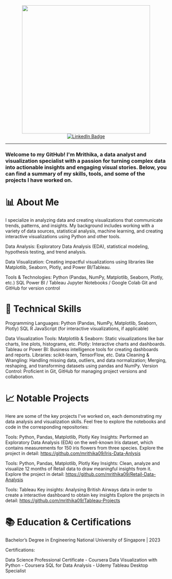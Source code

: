 <div id="header" align="center">
  <img src="https://i.giphy.com/media/v1.Y2lkPTc5MGI3NjExb3J5dzg5M3QwOTJjbjAxcm1peXZvaW95b3JlbzFlcnd4Nzk5Y25hdyZlcD12MV9pbnRlcm5hbF9naWZfYnlfaWQmY3Q9Zw/hpXdHPfFI5wTABdDx9/giphy.gif" width="400"/>
</div>

<div align="middle" id="badges">
  <a href="https://www.linkedin.com/in/mrithika/">
    <img src="https://img.shields.io/badge/LinkedIn-blue?style=for-the-badge&logo=linkedin&logoColor=white" alt="LinkedIn Badge" align="middle"/>
  </a>
</div>

---

### Welcome to my GitHub! I'm Mrithika, a data analyst and visualization specialist with a passion for turning complex data into actionable insights and engaging visual stories. Below, you can find a summary of my skills, tools, and some of the projects I have worked on.

# 📊 About Me
I specialize in analyzing data and creating visualizations that communicate trends, patterns, and insights. My background includes working with a variety of data sources, statistical analysis, machine learning, and creating interactive visualizations using Python and other tools.

Data Analysis: Exploratory Data Analysis (EDA), statistical modeling, hypothesis testing, and trend analysis.

Data Visualization: Creating impactful visualizations using libraries like Matplotlib, Seaborn, Plotly, and Power BI/Tableau.

Tools & Technologies:
Python (Pandas, NumPy, Matplotlib, Seaborn, Plotly, etc.)
SQL
Power BI / Tableau
Jupyter Notebooks / Google Colab
Git and GitHub for version control

# 🔧 Technical Skills
Programming Languages:
Python (Pandas, NumPy, Matplotlib, Seaborn, Plotly)
SQL
R 
JavaScript (for interactive visualizations, if applicable)

Data Visualization Tools:
Matplotlib & Seaborn: Static visualizations like bar charts, line plots, histograms, etc.
Plotly: Interactive charts and dashboards.
Tableau or Power BI: Business intelligence tools for creating dashboards and reports.
Libraries: scikit-learn, TensorFlow, etc.
Data Cleaning & Wrangling: Handling missing data, outliers, and data normalization; Merging, reshaping, and transforming datasets using pandas and NumPy.
Version Control: Proficient in Git, GitHub for managing project versions and collaboration.

# 📈 Notable Projects
Here are some of the key projects I've worked on, each demonstrating my data analysis and visualization skills. Feel free to explore the notebooks and code in the corresponding repositories:

Tools: Python, Pandas, Matplotlib, Plotly
Key Insights: Performed an Exploratory Data Analysis (EDA) on the well-known Iris dataset, which contains measurements for 150 iris flowers from three species.
Explore the project in detail: https://github.com/mrithika09/Iris-Data-Anlysis

Tools: Python, Pandas, Matplotlib, Plotly
Key Insights: Clean, analyze and visualize 12 months of Retail data to draw meaningful insights from it.
Explore the project in detail: https://github.com/mrithika09/Retail-Data-Analysis

Tools: Tableau
Key insights: Analysing British Airways data in order to create a interactive dashboard to obtain key insights
Explore the projects in detail: https://github.com/mrithika09/Tableau-Projects

# 📚 Education & Certifications
Bachelor’s Degree in Engineering
National University of Singapore | 2023

Certifications:

Data Science Professional Certificate - Coursera
Data Visualization with Python - Coursera
SQL for Data Analysis - Udemy
Tableau Desktop Specialist
